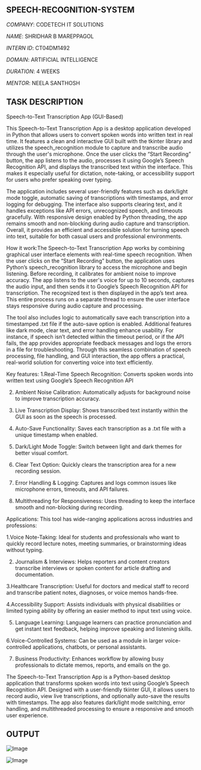 ## SPEECH-RECOGNITION-SYSTEM

*COMPANY*: CODETECH IT SOLUTIONS

*NAME*: SHRIDHAR B MAREPPAGOL

*INTERN ID*: CT04DM1492

*DOMAIN*: ARTIFICIAL INTELLIGENCE

*DURATION*: 4 WEEKS

*MENTOR*: NEELA SANTHOSH

## TASK DESCRIPTION

Speech-to-Text Transcription App (GUI-Based)

This Speech-to-Text Transcription App is a desktop application developed in Python that allows users to convert spoken words into written text in real time. It features a clean and interactive GUI built with the tkinter library and utilizes the speech_recognition module to capture and transcribe audio through the user's microphone. Once the user clicks the “Start Recording” button, the app listens to the audio, processes it using Google’s Speech Recognition API, and displays the transcribed text within the interface. This makes it especially useful for dictation, note-taking, or accessibility support for users who prefer speaking over typing.

The application includes several user-friendly features such as dark/light mode toggle, automatic saving of transcriptions with timestamps, and error logging for debugging. The interface also supports clearing text, and it handles exceptions like API errors, unrecognized speech, and timeouts gracefully. With responsive design enabled by Python threading, the app remains smooth and non-blocking during audio capture and transcription. Overall, it provides an efficient and accessible solution for turning speech into text, suitable for both casual users and professional environments.

How it work:The Speech-to-Text Transcription App works by combining graphical user interface elements with real-time speech recognition. When the user clicks on the “Start Recording” button, the application uses Python’s speech_recognition library to access the microphone and begin listening. Before recording, it calibrates for ambient noise to improve accuracy. The app listens to the user's voice for up to 10 seconds, captures the audio input, and then sends it to Google’s Speech Recognition API for transcription. The recognized text is then displayed in the app’s text area. This entire process runs on a separate thread to ensure the user interface stays responsive during audio capture and processing.

The tool also includes logic to automatically save each transcription into a timestamped .txt file if the auto-save option is enabled. Additional features like dark mode, clear text, and error handling enhance usability. For instance, if speech isn’t detected within the timeout period, or if the API fails, the app provides appropriate feedback messages and logs the errors in a file for troubleshooting. Through this seamless combination of speech processing, file handling, and GUI interaction, the app offers a practical, real-world solution for converting voice into text efficiently.

Key features:
  1.Real-Time Speech Recognition: Converts spoken words into written text using Google’s Speech Recognition API

  2. Ambient Noise Calibration: Automatically adjusts for background noise to improve transcription accuracy.

  3. Live Transcription Display: Shows transcribed text instantly within the GUI as soon as the speech is processed.

  4. Auto-Save Functionality: Saves each transcription as a .txt file with a unique timestamp when enabled.

  5. Dark/Light Mode Toggle: Switch between light and dark themes for better visual comfort.

  6. Clear Text Option: Quickly clears the transcription area for a new recording session.

  7. Error Handling & Logging: Captures and logs common issues like microphone errors, timeouts, and API failures.

  8. Multithreading for Responsiveness: Uses threading to keep the interface smooth and non-blocking during recording.

Applications: This tool has wide-ranging applications across industries and professions:

   1.Voice Note-Taking: Ideal for students and professionals who want to quickly record lecture notes, meeting summaries, or brainstorming ideas without typing.

   2. Journalism & Interviews: Helps reporters and content creators transcribe interviews or spoken content for article drafting and documentation.

   3.Healthcare Transcription: Useful for doctors and medical staff to record and transcribe patient notes, diagnoses, or voice memos hands-free.
   
   4.Accessibility Support: Assists individuals with physical disabilities or limited typing ability by offering an easier method to input text using voice.

   5.  Language Learning: Language learners can practice pronunciation and get instant text feedback, helping improve speaking and listening skills.

   6.Voice-Controlled Systems: Can be used as a module in larger voice-controlled applications, chatbots, or personal assistants.

   7. Business Productivity: Enhances workflow by allowing busy professionals to dictate memos, reports, and emails on the go.

The Speech-to-Text Transcription App is a Python-based desktop application that transforms spoken words into text using Google’s Speech Recognition API. Designed with a user-friendly tkinter GUI, it allows users to record audio, view live transcriptions, and optionally auto-save the results with timestamps. The app also features dark/light mode switching, error handling, and multithreaded processing to ensure a responsive and smooth user experience.

## OUTPUT

![Image](https://github.com/user-attachments/assets/ad159c3b-709b-4b2c-86a0-fc6dbb82d3db)

![Image](https://github.com/user-attachments/assets/34c5f490-ceef-41dd-803c-9f75654ab904)












